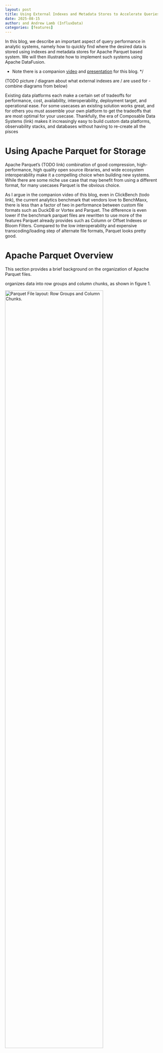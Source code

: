 ```yaml
---
layout: post
title: Using External Indexes and Metadata Stores to Accelerate Queries on Apache Parquet
date: 2025-08-15
author: and Andrew Lamb (InfluxData)
categories: [features]
---
```

<!--
{% comment %}
Licensed to the Apache Software Foundation (ASF) under one or more
contributor license agreements.  See the NOTICE file distributed with
this work for additional information regarding copyright ownership.
The ASF licenses this file to you under the Apache License, Version 2.0
(the "License"); you may not use this file except in compliance with
the License.  You may obtain a copy of the License at

http://www.apache.org/licenses/LICENSE-2.0

Unless required by applicable law or agreed to in writing, software
distributed under the License is distributed on an "AS IS" BASIS,
WITHOUT WARRANTIES OR CONDITIONS OF ANY KIND, either express or implied.
See the License for the specific language governing permissions and
limitations under the License.
{% endcomment %}
-->


In this blog, we describe an important aspect of query performance in analytic
systems, namely how to quickly find where the desired data is stored using
indexes and metadata stores for Apache Parquet based system. We will then
illustrate how to implement such systems using Apache DataFusion.

* Note there is a companion [video] and [presentation] for this blog. */

[video]: https://www.youtube.com/watch?v=74YsJT1-Rdk
[presentation]: https://docs.google.com/presentation/d/1e_Z_F8nt2rcvlNvhU11khF5lzJJVqNtqtyJ-G3mp4-Q/edit


(TODO picture / diagram about what external indexes are / are used for - combine diagrams from below)

Existing data platforms each make a certain set of tradeoffs for performance,
cost, availability, interoperability, deployment target, and operational ease.
For some usecases an existing solution works great, and for others you must
assemble your own platform to get the tradeoffs that are most optimal for your
usecase. Thankfully,  the era of Composable Data Systems (link) makes it
increasingly easy to build custom data platforms, observability stacks, and
databases without having to re-create all the pisces

# Using Apache Parquet for Storage

Apache Parquet’s (TODO link) combination of good compression, high-performance,
high quality open source ilbraries, and wide ecosystem interoperability make it
a compelling choice when building new systems. While there are some niche use
case that may benefit from using a different format, for many usecases Parquet
is the obvious choice.

As I argue in the companion video of this blog, even in ClickBench (todo link), the current analytics benchmark that vendors love to BenchMaxx, there is less than a factor of two in performance between custom file formats such as DuckDB or Vortex and Parquet. The difference is even lower if the benchmark parquet files are rewritten to use more of the features Parquet already provides such as Column or Offset Indexes or Bloom Filters. Compared to the low interoperability and expensive transcoding/loading step of alternate file formats, Parquet looks pretty good.

# Apache Parquet Overview

This section provides a brief background on the organization of Apache Parquet files.

organizes data into row groups and column chunks, as shown in figure 1.

<img
src="/blog/images/external-parquet-indexes/parquet-layout.png"
width="80%"
class="img-responsive"
alt="Parquet File layout: Row Groups and Column Chunks."
/>

**Figure**: Parquet File Layout

<img
src="/blog/images/external-parquet-indexes/parquet-metadata.png"
width="80%"
class="img-responsive"
alt="Parquet File layout: Metadata and footer."
/>

**Figure**: Parquet Metadata in the Footer


<img
src="/blog/images/external-parquet-indexes/parquet-filter-pushdown.png"
width="80%"
class="img-responsive"
alt="Parquet Filter Pushdown: use filter predicate to skip pages."
/>

**Figure**: Filter Pushdown in Parquet: use the predicate "C > 25" from the query
along with various statistics from the indexes / metadata to skip pages that
cannot match the predicate.

Please refer to XXX for more details

While more recent file formats differ in the details, almost all of them have
the same high level structure (and many even use the same terminology) of
metadata in the footer, and then data that is divided into row groups (called
“PAX” in the database literature after the first research paper to describe the
technique) and then into smaller units of IO. This structure is so similar
because it enables a hierarchical approach to pruning (finding what you want
quickly) as described in the next section

Proprietary formats have same high level structure:
PAX + Data Pages + Metadata
e.g Clickhouse: Parts + Granules + Indexes

Differences: where metadata stored (and encodings, which I ignore)

⇒ Nothing theoretically prevents other metadata with Parquet (only software engineering)

# External Indexes and Metadata Stores

We use the term "external indexes" to refer to any metadata that is stored separately
from the Parquet file itself that can be used to accelerate queries. They typically
include information such as:
* Min/Max statistics for columns in each file
* Bloom filters for columns in each file
* Inverted indexes for columns in each file
* Full text indexes for columns in each file
* Other custom indexes that are specific to your use case

External indexes can be stored in a variety of ways, including:
* In a separate file (e.g. a JSON or Parquet file that contains the index
* In a database (e.g. a PostgreSQL or MySQL table that contains the index)
* In a distributed key-value store (e.g. Redis or Cassandra)

External indexes are very flexible and widely used in many systems, but they
do require additional operational overhead to maintain and keep in sync with the
Parquet files. For example, if you add a new Parquet file to your data lake
you must also update the external index to include information about the new file.

Depending on your needs, it is possible to avoid external indexes entirely and   
embed user-defined indexes directly in Parquet files,
which is describedin our previous blog [Embedding User-Defined Indexes in Apache Parquet Files].

[Embedding User-Defined Indexes in Apache Parquet Files]: https://datafusion.apache.org/blog/2025/07/14/user-defined-parquet-indexes/

# Query Acceleration: Skip as Much as Possible

Query processing systems in general are optimized first by quickly figuring how to skip
as much data as quickly as possible. Analytic systems typically do this via a
hierarchical approach,nwhich progressively narrows the set of data needed –
first entire files are ruled out, and then within each file , large sections
(e.g. row groups) are ruled out, followed by ruling out data pages and finally
to individual rows, as shown in the figure below:

<img 
  src="/blog/images/external-parquet-indexes/processing-pipeline.png" 
  width="80%" 
  class="img-responsive" 
  alt="Standard Pruning Layers."
/>

**Figure**: Layered Filtering.

Again, while there are differences in metadata placement and encoding between
systems, the overall processing pipeline is similar.

# Pruning Files with External Indexes

The first step in the pruning process is to quickly rule out files that cannot
match the query. This is typically done using external indexes or metadata stores
that store summary information about each file. For example, if a query has a
predicate on the `time` column, the index might store the minimum and maximum `time` 
values in each file, allowing the system to quickly rule out files that
cannot possibly match the predicate.

<img
src="/blog/images/external-parquet-indexes/prune-files.png"
width="80%"
class="img-responsive"
alt="Data Skipping: Pruning Files."
/>

**Figure**: Step 1: File Pruning. Given a query predicate, systems use external
indexes / metadata stores to quickly rule out files that cannot match the query.
In this case, by consulting the index all but two files can be ruled out.

There are many different existing example of this type of "index" such as the
[Hive Metadata Store](https://cwiki.apache.org/confluence/display/Hive/Design#Design-Metastore),

[Iceberg](https://iceberg.apache.org/), [Delta Lake](https://delta.io/),
[DuckLake](https://duckdb.org/2025/05/27/ducklake.html)
[Hive style partitioning](https://sparkbyexamples.com/apache-hive/hive-partitions-explained-with-examples/) (which is a simple form of indexing).

Each of these systems works well for their intended usecases, and has different tradeoffs in terms of
the size of the index, the types of queries that can be accelerated, the operational
overhead (e.g. external services) and the complexity of maintaining the index.

If none of the existing systems meets your needs, or want to experiment, you can
build your own with DataFusion. This is part of the full working and well
commented [parquet_index.rs] example in the DataFusion repository.

[parquet_index.rs]: https://github.com/apache/datafusion/blob/main/datafusion-examples/examples/parquet_index.rs

The basic idea is to implement a custom `TableProvider` that
implements the `supports_filter_pushdown` and `scan` methods. In the
`supports_filter_pushdown` method, you can analyze the filter predicates and
determine which files need to be scanned. In the `scan` method, you can return
a `ParquetExec` that only scans the files that need to be scanned.

For example, when you run a query that includes the predicate `value = 150`, the
IndexTableProvider will use the index to determine that only two files are needed. 

```sql
SELECT file_name, value FROM index_table WHERE value = 150
```

The code to implement this looks like the following (slightly simplified for
clarity):

```rust
impl TableProvider for IndexTableProvider {
    async fn scan(
        &self,
        state: &dyn Session,
        projection: Option<&Vec<usize>>,
        filters: &[Expr],
        limit: Option<usize>,
    ) -> Result<Arc<dyn ExecutionPlan>> {
        let df_schema = DFSchema::try_from(self.schema())?;
        // Combine all the filters into a single ANDed predicate
        let predicate = conjunction(filters.to_vec());

        // Use the index to find the files that might have data that matches the
        // predicate. Any file that can not have data that matches the predicate
        // will not be returned.
        let files = self.index.get_files(predicate.clone())?;

        let object_store_url = ObjectStoreUrl::parse("file://")?;
        let source = Arc::new(ParquetSource::default().with_predicate(predicate));
        let mut file_scan_config_builder =
            FileScanConfigBuilder::new(object_store_url, self.schema(), source)
                .with_projection(projection.cloned())
                .with_limit(limit);

        // Add the files to the scan config
        for (file) in files {
            file_scan_config_builder = file_scan_config_builder.with_file(
                PartitionedFile::new(file.path(), file_size.size()),
            );
        }
        Ok(DataSourceExec::from_data_source(
            file_scan_config_builder.build(),
        ))
    }
    ...
}
```

While the example in DataFusion uses a simple min/max index, you can implement any 
indexing strategy that meets your needs. For example, you might want to
implement a bloom filter index, or a full text index, or a more complex
multi-dimensional index. 

DataFusion handles the details of pushing down the filters to the
`TableProvider` and the mechanics of reading the parquet files, so you you can
focus on the system specific details such as building, storing and applying the
index. 

DataFusion also includes code to help you with common filtering tasks, such as:

* Range Based Pruning ([PruningPredicate]) for cases where your index stores min/max values for  some/all columns.

* Expression simplification ([ExprSimplifier] for simplifying predicates before applying them to the index.

* Range analysis for predicates [cp_solver] for interval based range analysis (e.g. `col > 5 AND col < 10`)

[PruningPredicate]: https://docs.rs/datafusion/latest/datafusion/physical_optimizer/pruning/struct.PruningPredicate.html
[ExprSimplifier]: https://docs.rs/datafusion/latest/datafusion/optimizer/simplify_expressions/struct.ExprSimplifier.html#method.simplify
[cp_solver]: https://docs.rs/datafusion/latest/datafusion/physical_expr/intervals/cp_solver/index.html

# Pruning Parts of Parquet Files using Indexes

Once the set of files to be scanned has been determined, the next step is to
prune parts of each Parquet file that cannot match the query. While the Parquet format
itself contains some built-in metadata that can be used for this purpose (e.g.
min/max statistics (TODO link) , and bloom filters (TODO LINK))), you are not limited to just the built-in
metadata, and you can also use external indexes for filtering *WITIHIN* Parquet files.

<img
src="/blog/images/external-parquet-indexes/prune-row-groups.png"
width="80%"
class="img-responsive"
alt="Data Skipping: Pruning Row Groups and DataPages"
/>

**Figure**: Step 2: Pruning Parquet Row Groups and Data Pages. Given a query predicate,
systems can use external indexes / metadata stores along with Parquet's built-in
structures to quickly rule out row groups and data pages that cannot match the query.
In this case, the index has ruled out all but three data pages.




# Caching Parquet Metadata

It is often said that Parquet is not suitable for low latency queries because
the footer must be read and parsed for each query. While I am convinced that
existing parquet libraries can be made significantly faster with additional
engineering effort (see Xiangpeng Hao's (TODO LINK)) [previous blog on the topic]),
in practice most analytic systems are stateful and have
some sort of caching layer. In these systems, it is common to cache
the parsed footer in memory or stored in the external index or metadata store so 
there is no need to re-read and re-parse the footer for each query.

[previous blog on the topic]: https://www.influxdata.com/blog/how-good-parquet-wide-tables/

This technique is also shown in the [advanced_parquet_index.rs] example. The high level flow
involves reading and caching the metadata for each file when the index is built and then 
using the cached metadata when reading the files during query execution.

[advanced_parquet_index.rs]:  https://github.com/apache/datafusion/blob/main/datafusion-examples/examples/advanced_parquet_index.rs

You can do this first by implementing a custom [ParquetFileReaderFactory] like this (again slightly simplified for clarity):

[ParquetFileReaderFactory]: https://docs.rs/datafusion/latest/datafusion/datasource/physical_plan/trait.ParquetFileReaderFactory.html

```rust
impl ParquetFileReaderFactory for CachedParquetFileReaderFactory {
    fn create_reader(
        &self,
        _partition_index: usize,
        file_meta: FileMeta,
        metadata_size_hint: Option<usize>,
        _metrics: &ExecutionPlanMetricsSet,
    ) -> Result<Box<dyn AsyncFileReader + Send>> {
        let filename = file_meta.location();
        
        // Pass along the information to access the underlying storage
        // (e.g. S3, GCS, local filesystem, etc)
        let object_store = Arc::clone(&self.object_store);
        let mut inner =
            ParquetObjectReader::new(object_store, file_meta.object_meta.location)
                .with_file_size(file_meta.object_meta.size);
      
        // retrieve the pre-parsed metadata from the cache
        // (which was built when the index was built and is kept in memory)
        let metadata = self
            .metadata
            .get(&filename)
            .expect("metadata for file not found: {filename}");
      
        // Return a ParquetReader that uses the cached metadata
        Ok(Box::new(ParquetReaderWithCache {
            filename,
            metadata: Arc::clone(metadata),
            inner,
        }))
    }
}
```

Then, in your TableProvider use the factory to avoid re-reading the metadata
for each file:

```rust
impl TableProvider for IndexTableProvider {
    async fn scan(
        &self,
        state: &dyn Session,
        projection: Option<&Vec<usize>>,
        filters: &[Expr],
        limit: Option<usize>,
    ) -> Result<Arc<dyn ExecutionPlan>> {
      
        // Configure a factory interface to avoid re-reading the metadata for each file
        let reader_factory =
            CachedParquetFileReaderFactory::new(Arc::clone(&self.object_store))
                .with_file(indexed_file);

        // build the partitioned file (see example for details)
        let partitioned_file = ...; 
      
        // Create the ParquetSource with the predicate and the factory
        let file_source = Arc::new(
            ParquetSource::default()
                // provide the factory to create parquet reader without re-reading metadata
                .with_parquet_file_reader_factory(Arc::new(reader_factory)),
        );
      
        // Pass along the information needed to read the files
        let file_scan_config =
            FileScanConfigBuilder::new(object_store_url, schema, file_source)
                .with_limit(limit)
                .with_projection(projection.cloned())
                .with_file(partitioned_file)
                .build();

        // Finally, put it all together into a DataSourceExec
        Ok(DataSourceExec::from_data_source(file_scan_config))
    }
    ...
}
```


# Conclusion

Parquet has the right structure for high performance analytics
You can indexing more than the built in Metadata
⇒ We don’t need new file formats, we need more investment in Apache DataFusion and special indexes
Come Join Us! 🎣
https://datafusion.apache.org/



## About the Author

[Andrew Lamb](https://www.linkedin.com/in/andrewalamb/) is a Staff Engineer at
[InfluxData](https://www.influxdata.com/), and a member of the [Apache
DataFusion](https://datafusion.apache.org/) and [Apache Arrow](https://arrow.apache.org/) PMCs. He has been working on
Databases and related systems more than 20 years.

## About DataFusion

[Apache DataFusion] is an extensible query engine toolkit, written
in Rust, that uses [Apache Arrow] as its in-memory format. DataFusion and
similar technology are part of the next generation “Deconstructed Database”
architectures, where new systems are built on a foundation of fast, modular
components, rather than as a single tightly integrated system.

The [DataFusion community] is always looking for new contributors to help
improve the project. If you are interested in learning more about how query
execution works, help document or improve the DataFusion codebase, or just try
it out, we would love for you to join us.

[Apache Arrow]: https://arrow.apache.org/
[Apache DataFusion]: https://datafusion.apache.org/
[DataFusion community]: https://datafusion.apache.org/contributor-guide/communication.html


<sup>[2](#footnote2)</sup>
### Footnotes

<a id="footnote1"></a>`1`: A commonly cited example is highly selective predicates (e.g. `category = 'foo'`) but for which the built in BloomFilters are not sufficient.



Andrew explained that while reading Parquet files can be slow due to footer
parsing, stateful systems can optimize this by memoizing footer information and
using advanced features in Data Fusion to efficiently read and scan specific row
groups and data pages.




Database Pruning in Analytic Systems

Andrew discussed the application of database pruning techniques in Parquet
systems, emphasizing that similar methods could be implemented in other systems
like Data Fusion. He explained that given filters or predicates, the system can
determine which files need to be scanned for further processing, a concept
applicable across various analytic systems. Andrew provided an example using
Data Fusion, mentioning a Parquet Index video that demonstrates how to configure
the system to read only relevant files based on index structures. He concluded
by presenting Rust code that illustrates the basic idea of a table provider in
Data Fusion, highlighting its simplicity and applicability.

API for Filter Optimization

Andrew explained the API for handling filters and file reading, emphasizing its
ability to optimize data access by determining which files need to be consulted
based on query predicates. He described how the API can handle complex
algorithms, including range analysis for minimum and maximum values, and
highlighted that data fusion includes the necessary logic for such analyses.
Andrew also mentioned that the API is flexible, allowing for various
optimizations like bloom filters or full-text indexes, and provided a concrete
example of using the API to extract and store max values for columns in a
separate structure.

Catalog Systems Data Filtering Techniques

Andrew discussed various catalog systems and their approaches to filtering and
querying data. He explained how systems like his use PostgreSQL to store
metadata and quickly narrow down file subsets using time predicates. Andrew also
described how Log Fire and Iceberg use similar techniques, with Log Fire
rewriting query predicates into SQL for metadata filtering. He then shifted
focus to Parquet files, explaining how Data Fusion can not only filter which
files to consider but also rule out unnecessary portions within individual
Parquet files by using index structures and additional information outside the
files.



He demonstrated an example from the Data Fusion
repository showing how to implement this optimization, highlighting that while
many systems choose to read entire files, it's possible to build more efficient
systems that only process necessary data.

Parquet File Scanning Optimization

Andrew explained how Parquet files are scanned using access plans that specify
which row groups to scan and which ranges to target. He described how special
indexes can efficiently locate specific rows within row groups by skipping
unnecessary data and only fetching relevant data pages. Andrew also mentioned
that pre-parsed metadata can be used to avoid parsing the footer for each query,
reducing I/O and parsing costs during the query execution.

Parquet Analytics and Performance Improvements

Andrew discussed the use of Parquet files for analytics, emphasizing that they
can be used for both high-performance and low-latency analytics without being
restricted to built-in metadata. He highlighted the importance of allowing
additional indexes on top of Parquet and encouraged collaboration to improve
data fusion, noting that it is an open-source project. Andrew also invited
attendees to join efforts to enhance performance and regain a leading position
in benchmarks, providing a web page for further information.
